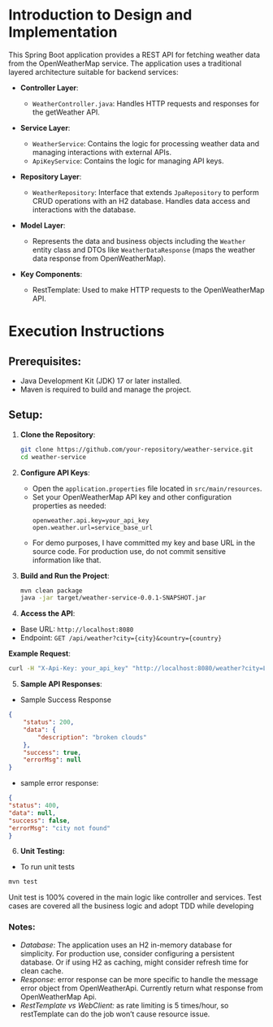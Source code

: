 # Introduction to Design and Implementation

This Spring Boot application provides a REST API for fetching weather data from the OpenWeatherMap service. The application uses a traditional layered architecture suitable for backend services:

- **Controller Layer**:
    - `WeatherController.java`: Handles HTTP requests and responses for the getWeather API.

- **Service Layer**:
    - `WeatherService`: Contains the logic for processing weather data and managing interactions with external APIs.
    - `ApiKeyService`: Contains the logic for managing API keys.

- **Repository Layer**:
    - `WeatherRepository`: Interface that extends `JpaRepository` to perform CRUD operations with an H2 database. Handles data access and interactions with the database.

- **Model Layer**:
    - Represents the data and business objects including the `Weather` entity class and DTOs like `WeatherDataResponse` (maps the weather data response from OpenWeatherMap).

- **Key Components**:
  - RestTemplate: Used to make HTTP requests to the OpenWeatherMap API.

# Execution Instructions
## Prerequisites:
- Java Development Kit (JDK) 17 or later installed.
- Maven is required to build and manage the project.

## Setup:

1. **Clone the Repository**:
    ```bash
    git clone https://github.com/your-repository/weather-service.git
    cd weather-service
    ```

2. **Configure API Keys**:
    - Open the `application.properties` file located in `src/main/resources`.
    - Set your OpenWeatherMap API key and other configuration properties as needed:
      ```properties
      openweather.api.key=your_api_key
      open.weather.url=service_base_url
      ```
    - For demo purposes, I have committed my key and base URL in the source code. For production use, do not commit sensitive information like that.

3. **Build and Run the Project**:
    ```bash
    mvn clean package
    java -jar target/weather-service-0.0.1-SNAPSHOT.jar
    ```

4. **Access the API**:
- Base URL: `http://localhost:8080`
- Endpoint: `GET /api/weather?city={city}&country={country}`

**Example Request**:
```bash
curl -H "X-Api-Key: your_api_key" "http://localhost:8080/weather?city=London&country=uk"
```

5. **Sample API Responses**:

- Sample Success Response

```json
{
    "status": 200,
    "data": {
        "description": "broken clouds"
    },
    "success": true,
    "errorMsg": null
}
```

- sample error response:
```json
{
"status": 400,
"data": null,
"success": false,
"errorMsg": "city not found"
}
```
6. **Unit Testing:**

- To run unit tests
```bash
mvn test
```
Unit test is 100% covered in the main logic like controller and services. Test cases are covered all the business logic and adopt TDD while developing

### Notes:
- *Database*: The application uses an H2 in-memory database for simplicity. For production use, consider configuring a persistent database. Or if using H2 as caching, might consider refresh time for clean cache.
- *Response*: error response can be more specific to handle the message error object from OpenWeatherApi. Currently return what response from OpenWeatherMap Api.
- *RestTemplate vs WebClient:*  as rate limiting is 5 times/hour, so restTemplate can do the job won’t cause resource issue.